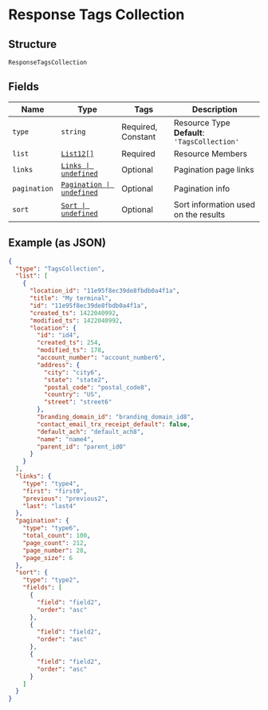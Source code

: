 
# Response Tags Collection

## Structure

`ResponseTagsCollection`

## Fields

| Name | Type | Tags | Description |
|  --- | --- | --- | --- |
| `type` | `string` | Required, Constant | Resource Type<br>**Default**: `'TagsCollection'` |
| `list` | [`List12[]`](../../doc/models/list-12.md) | Required | Resource Members |
| `links` | [`Links \| undefined`](../../doc/models/links.md) | Optional | Pagination page links |
| `pagination` | [`Pagination \| undefined`](../../doc/models/pagination.md) | Optional | Pagination info |
| `sort` | [`Sort \| undefined`](../../doc/models/sort.md) | Optional | Sort information used on the results |

## Example (as JSON)

```json
{
  "type": "TagsCollection",
  "list": [
    {
      "location_id": "11e95f8ec39de8fbdb0a4f1a",
      "title": "My terminal",
      "id": "11e95f8ec39de8fbdb0a4f1a",
      "created_ts": 1422040992,
      "modified_ts": 1422040992,
      "location": {
        "id": "id4",
        "created_ts": 254,
        "modified_ts": 178,
        "account_number": "account_number6",
        "address": {
          "city": "city6",
          "state": "state2",
          "postal_code": "postal_code8",
          "country": "US",
          "street": "street6"
        },
        "branding_domain_id": "branding_domain_id8",
        "contact_email_trx_receipt_default": false,
        "default_ach": "default_ach8",
        "name": "name4",
        "parent_id": "parent_id0"
      }
    }
  ],
  "links": {
    "type": "type4",
    "first": "first0",
    "previous": "previous2",
    "last": "last4"
  },
  "pagination": {
    "type": "type6",
    "total_count": 100,
    "page_count": 212,
    "page_number": 28,
    "page_size": 6
  },
  "sort": {
    "type": "type2",
    "fields": [
      {
        "field": "field2",
        "order": "asc"
      },
      {
        "field": "field2",
        "order": "asc"
      },
      {
        "field": "field2",
        "order": "asc"
      }
    ]
  }
}
```

